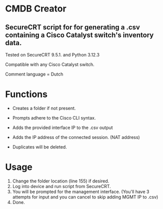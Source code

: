 # CMDB Creator
## SecureCRT script for for generating a .csv containing a Cisco Catalyst switch's inventory data. 

Tested on SecureCRT 9.5.1. and Python 3.12.3

Compatible with any Cisco Catalyst switch. 

Comment language = Dutch

# Functions
 - Creates a folder if not present.
  
 - Prompts adhere to the Cisco CLI syntax.

 - Adds the provided interface IP to the .csv output

 - Adds the IP address of the connected session. (NAT address) 

 - Duplicates will be deleted. 

# Usage
1. Change the folder location (line 155) if desired.
1. Log into device and run script from SecureCRT.
2. You will be prompted for the management interface. (You'll have 3 attempts for input and you can cancel to skip adding MGMT IP to .csv) 
3. Done. 
